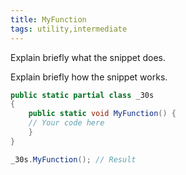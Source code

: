 ```yaml
---
title: MyFunction
tags: utility,intermediate
---
```


Explain briefly what the snippet does.

Explain briefly how the snippet works.

```csharp
public static partial class _30s 
{
	public static void MyFunction() {
    // Your code here
	}
}
```

```csharp
_30s.MyFunction(); // Result
```
